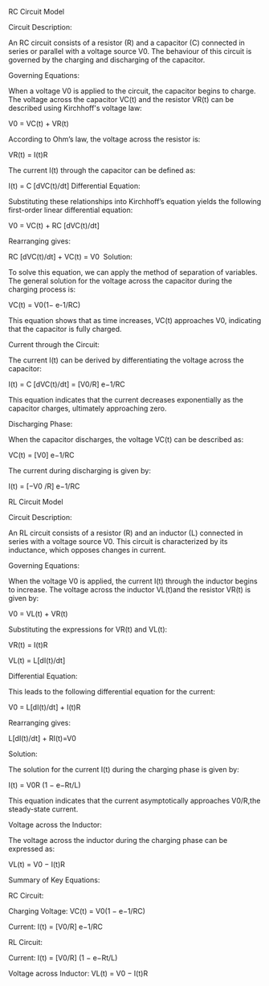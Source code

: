 RC Circuit Model

Circuit Description:

An RC circuit consists of a resistor (R) and a capacitor (C) connected in series or parallel with a voltage source V0​. The behaviour of this circuit is governed by the charging and discharging of the capacitor.

Governing Equations:

When a voltage V0​ is applied to the circuit, the capacitor begins to charge. The voltage across the capacitor VC(t) and the resistor VR​(t) can be described using Kirchhoff's voltage law:


V0 = VC(t) + VR(t)

According to Ohm’s law, the voltage across the resistor is:


VR(t) = I(t)R

The current I(t) through the capacitor can be defined as:


I(t) = C [dVC​(t)​/dt]
Differential Equation:

Substituting these relationships into Kirchhoff’s equation yields the following first-order linear differential equation:


V0 = VC(t) + RC [dVC(t)/dt]​

Rearranging gives:


RC [dVC(t)/dt] + VC(t) = V0
​
Solution:

To solve this equation, we can apply the method of separation of variables. The general solution for the voltage across the capacitor during the charging process is:


VC(t) = V0(1− e-1/RC)

This equation shows that as time increases, VC(t) approaches V0​, indicating that the capacitor is fully charged.

Current through the Circuit:

The current I(t) can be derived by differentiating the voltage across the capacitor:


I(t) = C [dVC(t)/dt] = [V0/R] e−1/RC

This equation indicates that the current decreases exponentially as the capacitor charges, ultimately approaching zero.

Discharging Phase:

When the capacitor discharges, the voltage VC(t) can be described as:


VC(t) = [V0] e−1/RC

The current during discharging is given by:


I(t) = [−V0 /R] e−1/RC




RL Circuit Model

Circuit Description:

An RL circuit consists of a resistor (R) and an inductor (L) connected in series with a voltage source V0​. This circuit is characterized by its inductance, which opposes changes in current.

Governing Equations:

When the voltage V0​ is applied, the current I(t) through the inductor begins to increase. The voltage across the inductor VL(t)and the resistor VR(t) is given by:


V0 = VL(t) + VR(t)

Substituting the expressions for VR(t) and VL(t):


VR(t) = I(t)R


VL(t) = L[dI(t)/dt​]

Differential Equation:

This leads to the following differential equation for the current:


V0 = L[dI(t)/dt] + I(t)R

Rearranging gives:


L[dI(t)/dt] + RI(t)=V0 ​

Solution:

The solution for the current I(t) during the charging phase is given by:


I(t) = V0R (1 − e−Rt/L)

This equation indicates that the current asymptotically approaches V0/R​​,the steady-state current.

Voltage across the Inductor:

The voltage across the inductor during the charging phase can be expressed as:

VL(t) = V0 − I(t)R



Summary of Key Equations:

RC Circuit:

Charging Voltage: 
VC(t) = V0(1 − e−1/RC)

Current: 
I(t) = [V0/R] e−1/RC


RL Circuit:

Current:
I(t) = [V0/R] (1 − e−Rt/L)

Voltage across Inductor: 
VL(t) = V0 − I(t)R
